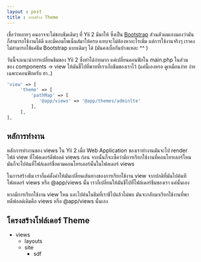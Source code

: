 ```yaml
---
layout : post
title : การสร้าง Theme
---
```


เชื่อว่าหลายๆ คนอาจจะไม่ชอบธีมเดิมๆ ที่ Yii 2  มีมาให้ ซึ่งเป็น [Bootstrap](http://getbootstrap.com) ส่วนตัวผมเองมองว่ามันก็สามารถใช้งานได้ดี และมีคอมโพเน็นส์มาให้ครบ แทบจะไม่ต้องหาอะไรเพิ่ม แต่การใช้งานจริงๆ เราคงไม่สามารถใช้แค่ธีม Bootstrap แบบเดิมๆ ได้ (มันคงเบื่อกันบ้างแหละ ^^ )

วันนี้จะแนะนำการเปลี่ยนธิมของ Yii 2 ซึ่งทำได้ง่ายมาก แค่เปลี่ยนคอนฟิกใน main.php ในส่วนของ components -> view ให้มันชี้ไปที่พาทที่เราเก็บธีมของเราไว้ (แค่นี้เองหรอ ดูเหมือนง่าย ง่ายเฉพาะคอนฟิกครับ ฮา..)

```php
'view' => [
     'theme' => [
         'pathMap' => [
            '@app/views' => '@app/themes/adminlte'
         ],
     ],
],

```

## หลัการทำงาน

หลักการทำงานของ views ใน Yii 2 เมื่อ Web Application ของเราทำงานมันจะไป render ไฟล์ view ที่โฟลเดอร์ดีฟอลด์ views ก่อน
จากนั้นก็จะเช็คว่ามีการเรียกใช้งานที่คอนโทรเลอร์ใหน มันก็จะไปค้นที่โฟล์เดอร์ชื่อตามคอนโทรเลอร์นั้นในไฟลเดอร์ views

ในการสร้างธีม เราก็แค่ตั้งค่าให้มันเปลี่ยนเส้นทางของการเรียกใช้งาน view จากปกติที่มันไปค้นทีโฟลเดอร์ views หรือ @app/views นั้น เราก็เปลี่ยนให้มันชีไปที่โฟล์เดอร์ธีมของเรา แค่นั้นเอง

หากมีการเรียกใช้งาน view ใหน และไปค้นในธีมที่เราชีไปแล้วไม่พบ มันจะกลับมาเรียกใช้งานที่พาทดีฟอลด์เดิมคือ views หรือ @app/views นั้นเอง

## โครงสร้างโฟล์เดอร์ Theme

* views
  *  layouts
  - site
  	- sdf




